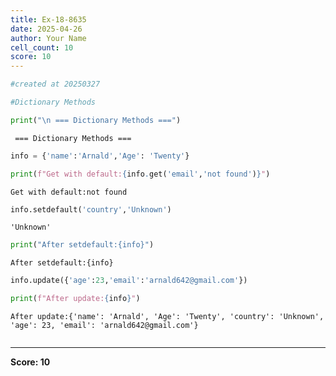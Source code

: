```yaml
---
title: Ex-18-8635
date: 2025-04-26
author: Your Name
cell_count: 10
score: 10
---
```


```python
#created at 20250327
```


```python
#Dictionary Methods
```


```python
print("\n === Dictionary Methods ===")
```

    
     === Dictionary Methods ===



```python
info = {'name':'Arnald','Age': 'Twenty'}
```


```python
print(f"Get with default:{info.get('email','not found')}")
```

    Get with default:not found



```python
info.setdefault('country','Unknown')
```




    'Unknown'




```python
print("After setdefault:{info}")
```

    After setdefault:{info}



```python
info.update({'age':23,'email':'arnald642@gmail.com'})
```


```python
print(f"After update:{info}")
```

    After update:{'name': 'Arnald', 'Age': 'Twenty', 'country': 'Unknown', 'age': 23, 'email': 'arnald642@gmail.com'}



```python

```


---
**Score: 10**